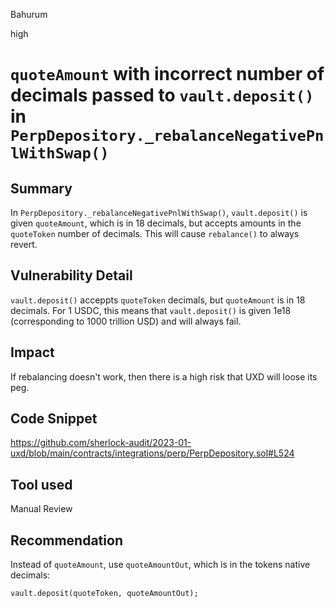 Bahurum

high

# `quoteAmount` with incorrect number of decimals passed to `vault.deposit()` in `PerpDepository._rebalanceNegativePnlWithSwap()`

## Summary
In `PerpDepository._rebalanceNegativePnlWithSwap()`, `vault.deposit()` is given `quoteAmount`, which is in 18 decimals, but accepts amounts in the `quoteToken` number of decimals. This will cause `rebalance()` to always revert.

## Vulnerability Detail
`vault.deposit()` acceppts `quoteToken` decimals, but `quoteAmount` is in 18 decimals. For 1 USDC, this means that `vault.deposit()` is given 1e18 (corresponding to 1000 trillion USD) and will always fail.

## Impact
If rebalancing doesn't work, then there is a high risk that UXD will loose its peg.

## Code Snippet

https://github.com/sherlock-audit/2023-01-uxd/blob/main/contracts/integrations/perp/PerpDepository.sol#L524

## Tool used

Manual Review

## Recommendation
Instead of `quoteAmount`, use `quoteAmountOut`, which is in the tokens native decimals:

```solidity
vault.deposit(quoteToken, quoteAmountOut);
```
